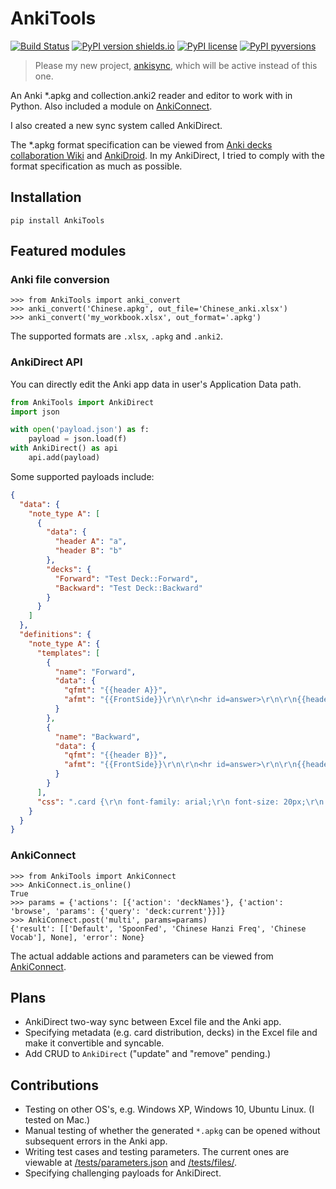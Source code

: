 # AnkiTools

[![Build Status](https://travis-ci.org/patarapolw/AnkiTools.svg?branch=master)](https://travis-ci.org/patarapolw/AnkiTools)
[![PyPI version shields.io](https://img.shields.io/pypi/v/AnkiTools.svg)](https://pypi.python.org/pypi/AnkiTools/)
[![PyPI license](https://img.shields.io/pypi/l/AnkiTools.svg)](https://pypi.python.org/pypi/AnkiTools/)
[![PyPI pyversions](https://img.shields.io/pypi/pyversions/AnkiTools.svg)](https://pypi.python.org/pypi/AnkiTools/)

> Please my new project, [ankisync](https://github.com/patarapolw/ankisync), which will be active instead of this one.

An Anki *.apkg and collection.anki2 reader and editor to work with in Python. Also included a module on [AnkiConnect](https://github.com/FooSoft/anki-connect).

I also created a new sync system called AnkiDirect.

The \*.apkg format specification can be viewed from [Anki decks collaboration Wiki](http://decks.wikia.com/wiki/Anki_APKG_format_documentation) and [AnkiDroid](https://github.com/ankidroid/Anki-Android/wiki/Database-Structure). In my AnkiDirect, I tried to comply with the format specification as much as possible.

## Installation

```commandline
pip install AnkiTools
```

## Featured modules

### Anki file conversion

```pydocstring
>>> from AnkiTools import anki_convert
>>> anki_convert('Chinese.apkg', out_file='Chinese_anki.xlsx')
>>> anki_convert('my_workbook.xlsx', out_format='.apkg')
```

The supported formats are `.xlsx`, `.apkg` and `.anki2`.

### AnkiDirect API

You can directly edit the Anki app data in user's Application Data path.

```python
from AnkiTools import AnkiDirect
import json

with open('payload.json') as f:
    payload = json.load(f)
with AnkiDirect() as api
    api.add(payload)
```

Some supported payloads include:

```json
{
  "data": {
    "note_type A": [
      {
        "data": {
          "header A": "a",
          "header B": "b"
        },
        "decks": {
          "Forward": "Test Deck::Forward",
          "Backward": "Test Deck::Backward"
        }
      }
    ]
  },
  "definitions": {
    "note_type A": {
      "templates": [
        {
          "name": "Forward",
          "data": {
            "qfmt": "{{header A}}",
            "afmt": "{{FrontSide}}\r\n\r\n<hr id=answer>\r\n\r\n{{header B}}"
          }
        },
        {
          "name": "Backward",
          "data": {
            "qfmt": "{{header B}}",
            "afmt": "{{FrontSide}}\r\n\r\n<hr id=answer>\r\n\r\n{{header A}}"
          }
        }
      ],
      "css": ".card {\r\n font-family: arial;\r\n font-size: 20px;\r\n text-align: center;\r\n color: black;\r\n background-color: white;\r\n}\r\n"
    }
  }
}
```

### AnkiConnect

```pydocstring
>>> from AnkiTools import AnkiConnect
>>> AnkiConnect.is_online()
True
>>> params = {'actions': [{'action': 'deckNames'}, {'action': 'browse', 'params': {'query': 'deck:current'}}]}
>>> AnkiConnect.post('multi', params=params)
{'result': [['Default', 'SpoonFed', 'Chinese Hanzi Freq', 'Chinese Vocab'], None], 'error': None}
```
The actual addable actions and parameters can be viewed from [AnkiConnect](https://foosoft.net/projects/anki-connect/).

## Plans

- AnkiDirect two-way sync between Excel file and the Anki app.
- Specifying metadata (e.g. card distribution, decks) in the Excel file and make it convertible and syncable.
- Add CRUD to `AnkiDirect` ("update" and "remove" pending.)

## Contributions

- Testing on other OS's, e.g. Windows XP, Windows 10, Ubuntu Linux. (I tested on Mac.)
- Manual testing of whether the generated `*.apkg` can be opened without subsequent errors in the Anki app.
- Writing test cases and testing parameters. The current ones are viewable at [/tests/parameters.json](https://github.com/patarapolw/AnkiTools/blob/master/tests/parameters.json) and [/tests/files/](https://github.com/patarapolw/AnkiTools/tree/master/tests/files).
- Specifying challenging payloads for AnkiDirect.
